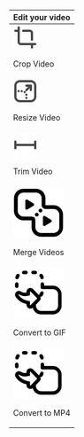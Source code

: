 |Edit your video|
|---------------|
|<div>![Crop Video](../images/qa_icons/crop.svg)<p>Crop Video</p></div> |
|<div>![Resize Video](../images/qa_icons/resize.svg)<p>Resize Video</p></div> |
|<div>![Trim Video](../images/qa_icons/trim.svg)<p>Trim Video</p></div> | 
|<div>![Merge Videos](../images/merge-video.svg)<p>Merge Videos</p></div> |
|<div>![Convert to GIF](../images/convert-to-gif.svg)<p>Convert to GIF</p></div> |
| <div>![Convert to MP4](../images/convert-to-mp4.svg)<p>Convert to MP4</p></div> |

